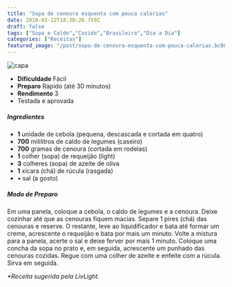 ```yaml
---
title: "Sopa de cenoura esquenta com pouca calorias"
date: 2018-03-22T18:30:26.759Z
draft: false
tags: ["Sopa e Caldo","Cozido","Brasileira","Dia a Dia"]
categories: ["Receitas"]
featured_image: "/post/sopa-de-cenoura-esquenta-com-pouca-calorias.bc0864f6.jpg"
---
```


![capa](/post/sopa-de-cenoura-esquenta-com-pouca-calorias.bc0864f6.jpg)

*   **Dificuldade** Fácil
*   **Preparo** Rápido (até 30 minutos)
*   **Rendimento** 3
*   Testada e aprovada
    

##### Ingredientes

*   **1** unidade de cebola (pequena, descascada e cortada em quatro)
*   **700** mililitros de caldo de legumes (caseiro)
*   **700** gramas de cenoura (cortada em rodelas)
*   **1** colher (sopa) de requeijão (light)
*   **3** colheres (sopa) de azeite de oliva
*   **1** xícara (chá) de rúcula (rasgada)
*   • sal (a gosto)

##### Modo de Preparo

Em uma panela, coloque a cebola, o caldo de legumes e a cenoura. Deixe cozinhar até que as cenouras fiquem macias. Separe 1 pires (chá) das cenouras e reserve. O restante, leve ao liquidificador e bata até formar um creme, acrescente o requeijão e bata por mais um minuto. Volte a mistura para a panela, acerte o sal e deixe ferver por mais 1 minuto. Coloque uma concha da sopa no prato e, em seguida, acrescente um punhado das cenouras cozidas. Regue com uma colher de azeite e enfeite com a rúcula. Sirva em seguida.

_*Receita sugerida pela LivLight._
